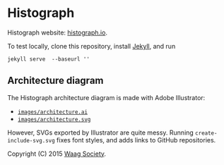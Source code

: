 # Histograph

Histograph website: [histograph.io](http://histograph.io).

To test locally, clone this repository, install [Jekyll](https://jekyllrb.com/), and run

    jekyll serve  --baseurl ''

## Architecture diagram

The Histograph architecture diagram is made with Adobe Illustrator:

  - [`images/architecture.ai`](images/architecture.ai)
  - [`images/architecture.svg`](images/architecture.svg)

However, SVGs exported by Illustrator are quite messy. Running `create-include-svg.svg` fixes font styles, and adds links to GitHub repositories.

Copyright (C) 2015 [Waag Society](http://waag.org).
